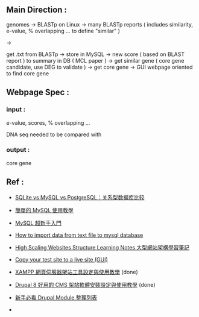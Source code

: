 ## Main Direction :

genomes -> BLASTp on Linux -> many BLASTp reports ( includes similarity, e-value, % overlapping ... to define "similar" )

->

get .txt from BLASTp -> store in MySQL -> new score ( based on BLAST report ) to summary in DB ( MCL paper ) 
-> get similar gene ( core gene candidate, use DEG to validate ) -> get core gene -> GUI webpage oriented to find core gene 

## Webpage Spec :

### input :

e-value, scores, % overlapping ...

DNA seq needed to be compared with 

### output :

core gene

## Ref :

- [SQLite vs MySQL vs PostgreSQL：关系型数据库比较](http://www.infoq.com/cn/news/2014/04/sqlite-mysql-postgresql)

- [簡單的 MySQL 使用教學](https://jerrynest.io/mysql-tutorial/)

- [MySQL 超新手入門](http://www.codedata.com.tw/category/database/5)

- [How to import data from text file to mysql database](https://stackoverflow.com/questions/13579810/how-to-import-data-from-text-file-to-mysql-database)

- [High Scaling Websites Structure Learning Notes 大型網站架構學習筆記](https://www.kancloud.cn/kancloud/high-scaling-structure-notes/50233)

- [Copy your test site to a live site (GUI)](https://www.drupal.org/docs/7/upgrade-to-drupal-7/copy-your-test-site-to-a-live-site-gui)

- [XAMPP 網頁伺服器架站工具設定與使用教學](https://www.pcsetting.com/devtools/54?page=0%2C0) (done)

- [Drupal 8 好用的 CMS 架站軟體安裝設定與使用教學](https://www.pcsetting.com/devtools/60?page=0%2C0) (done)

- [新手必看 Drupal Module 整理列表](https://bonze.tw/drupal_module_list/#base)

- 


